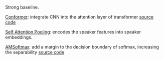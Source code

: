 Strong baseline.

[Conformer](https://arxiv.org/abs/2005.08100): integrate CNN into the attention layer of transformer
[source code](https://github.com/sooftware/conformer/blob/main/conformer/model.py)

[Self Attention Pooling](https://arxiv.org/pdf/2008.01077v1.pdf): encodes the speaker features into speaker embeddings. 

[AMSoftmax](https://arxiv.org/abs/1801.05599): add a margin to the decision boundary of softmax, increasing the separability
[source code](https://github.com/zhilangtaosha/SpeakerVerification_AMSoftmax_pytorch/blob/63629989c152664c838823456532682585d72e31/model/model.py#L257)
